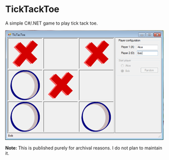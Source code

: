 # TickTackToe

A simple C#/.NET game to play tick tack toe.

![screenshot](./tictactoe.png)

**Note:** This is published purely for archival reasons. I do not plan to maintain it.

